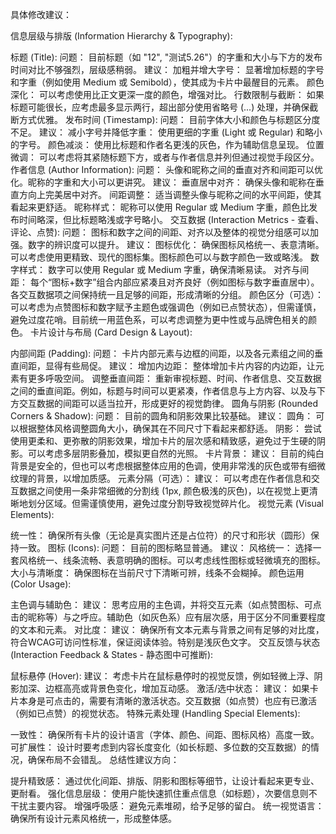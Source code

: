 具体修改建议：

信息层级与排版 (Information Hierarchy & Typography):

标题 (Title):
问题： 目前标题（如 "12", "测试5.26"）的字重和大小与下方的发布时间对比不够强烈，层级感稍弱。
建议：
加粗并增大字号： 显著增加标题的字号和字重（例如使用 Medium 或 Semibold），使其成为卡片中最醒目的元素。
颜色深化： 可以考虑使用比正文更深一度的颜色，增强对比。
行数限制与截断： 如果标题可能很长，应考虑最多显示两行，超出部分使用省略号 (...) 处理，并确保截断方式优雅。
发布时间 (Timestamp):
问题： 目前字体大小和颜色与标题区分度不足。
建议：
减小字号并降低字重： 使用更细的字重 (Light 或 Regular) 和略小的字号。
颜色减淡： 使用比标题和作者名更浅的灰色，作为辅助信息呈现。
位置微调： 可以考虑将其紧随标题下方，或者与作者信息并列但通过视觉手段区分。
作者信息 (Author Information):
问题： 头像和昵称之间的垂直对齐和间距可以优化。昵称的字重和大小可以更讲究。
建议：
垂直居中对齐： 确保头像和昵称在垂直方向上完美居中对齐。
间距调整： 适当调整头像与昵称之间的水平间距，使其看起来更舒适。
昵称样式： 昵称可以使用 Regular 或 Medium 字重，颜色比发布时间略深，但比标题略浅或字号略小。
交互数据 (Interaction Metrics - 查看、评论、点赞):
问题： 图标和数字之间的间距、对齐以及整体的视觉分组感可以加强。数字的辨识度可以提升。
建议：
图标优化： 确保图标风格统一、表意清晰。可以考虑使用更精致、现代的图标集。图标颜色可以与数字颜色一致或略浅。
数字样式： 数字可以使用 Regular 或 Medium 字重，确保清晰易读。
对齐与间距： 每个“图标+数字”组合内部应紧凑且对齐良好（例如图标与数字垂直居中）。各交互数据项之间保持统一且足够的间距，形成清晰的分组。
颜色区分（可选）： 可以考虑为点赞图标和数字赋予主题色或强调色（例如已点赞状态），但需谨慎，避免过度花哨。目前统一用蓝色系，可以考虑调整为更中性或与品牌色相关的颜色。
卡片设计与布局 (Card Design & Layout):

内部间距 (Padding):
问题： 卡片内部元素与边框的间距，以及各元素组之间的垂直间距，显得有些局促。
建议：
增加内边距： 整体增加卡片内容的内边距，让元素有更多呼吸空间。
调整垂直间距： 重新审视标题、时间、作者信息、交互数据之间的垂直间距。例如，标题与时间可以更紧凑，作者信息与上方内容、以及与下方交互数据的间距可以适当拉开，形成更好的视觉韵律。
圆角与阴影 (Rounded Corners & Shadow):
问题： 目前的圆角和阴影效果比较基础。
建议：
圆角： 可以根据整体风格调整圆角大小，确保其在不同尺寸下看起来都舒适。
阴影： 尝试使用更柔和、更弥散的阴影效果，增加卡片的层次感和精致感，避免过于生硬的阴影。可以考虑多层阴影叠加，模拟更自然的光照。
卡片背景：
建议： 目前的纯白背景是安全的，但也可以考虑根据整体应用的色调，使用非常浅的灰色或带有细微纹理的背景，以增加质感。
元素分隔（可选）：
建议： 可以考虑在作者信息和交互数据之间使用一条非常细微的分割线 (1px, 颜色极浅的灰色)，以在视觉上更清晰地划分区域。但需谨慎使用，避免过度分割导致视觉碎片化。
视觉元素 (Visual Elements):


统一性： 确保所有头像（无论是真实图片还是占位符）的尺寸和形状（圆形）保持一致。
图标 (Icons):
问题： 目前的图标略显普通。
建议：
风格统一： 选择一套风格统一、线条流畅、表意明确的图标。可以考虑线性图标或轻微填充的图标。
大小与清晰度： 确保图标在当前尺寸下清晰可辨，线条不会糊掉。
颜色运用 (Color Usage):

主色调与辅助色：
建议： 思考应用的主色调，并将交互元素（如点赞图标、可点击的昵称等）与之呼应。辅助色（如灰色系）应有层次感，用于区分不同重要程度的文本和元素。
对比度：
建议： 确保所有文本元素与背景之间有足够的对比度，符合WCAG可访问性标准，保证阅读体验。特别是浅灰色文字。
交互反馈与状态 (Interaction Feedback & States - 静态图中可推断):

鼠标悬停 (Hover):
建议： 考虑卡片在鼠标悬停时的视觉反馈，例如轻微上浮、阴影加深、边框高亮或背景色变化，增加互动感。
激活/选中状态：
建议： 如果卡片本身是可点击的，需要有清晰的激活状态。交互数据（如点赞）也应有已激活（例如已点赞）的视觉状态。
特殊元素处理 (Handling Special Elements):


一致性： 确保所有卡片的设计语言（字体、颜色、间距、图标风格）高度一致。
可扩展性： 设计时要考虑到内容长度变化（如长标题、多位数的交互数据）的情况，确保布局不会错乱。
总结性建议方向：

提升精致感： 通过优化间距、排版、阴影和图标等细节，让设计看起来更专业、更耐看。
强化信息层级： 使用户能快速抓住重点信息（如标题），次要信息则不干扰主要内容。
增强呼吸感： 避免元素堆砌，给予足够的留白。
统一视觉语言： 确保所有设计元素风格统一，形成整体感。